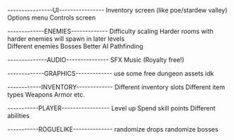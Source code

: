 ----------------UI----------------
Inventory screen (like poe/stardew valley)
Options menu
Controls screen

-------------ENEMIES-------------
Difficulty scaling
	Harder rooms with harder enemies will spawn in later levels\
Different enemies
Bosses
Better AI
	Pathfinding

--------------AUDIO---------------
SFX
Music (Royalty free!)

-------------GRAPHICS-------------
use some free dungeon assets idk

------------INVENTORY-------------
Different inventory slots
Different item types
	Weapons
	Armor
	etc.

-----------PLAYER-----------------
Level up
Spend skill points
Different abilities

-----------ROGUELIKE--------------
randomize drops
randomize bosses